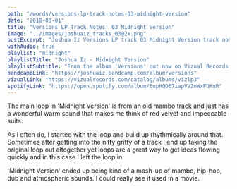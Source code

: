 ```yaml
---
path: "/words/versions-lp-track-notes-03-midnight-version"
date: "2018-03-01"
title: "Versions LP Track Notes: 03 Midnight Version"
image: "../images/joshuaiz_tracks_03@2x.png"
postExcerpt: "Joshua Iz Versions LP track 03 Midnight Version track notes"
withAudio: true
playlist: "midnight"
playlistTitle: "Joshua Iz - Midnight Version"
playlistSubtitle: "From the album 'Versions' out now on Vizual Records."
bandcampLink: "https://joshuaiz.bandcamp.com/album/versions"
vizualLink: "https://vizualrecords.com/catalog/albums/vizlp3"
spotifyLink: "https://open.spotify.com/album/6upHQD67iapVV2nWxFUKuR"
---
```


The main loop in 'Midnight Version' is from an old mambo track and just has a wonderful warm sound that makes me think of red velvet and impeccable suits.

As I often do, I started with the loop and build up rhythmically around that. Sometimes after getting into the nitty gritty of a track I end up taking the original loop out altogether yet loops are a great way to get ideas flowing quickly and in this case I left the loop in.

'Midnight Version' ended up being kind of a mash-up of mambo, hip-hop, dub and atmospheric sounds. I could really see it used in a movie.